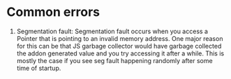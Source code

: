 # Common errors

1. Segmentation fault: Segmentation fault occurs when you access a Pointer that is pointing to an invalid memory address. One major reason for this can be that JS garbage collector would have garbage collected the addon generated value and you try accessing it after a while. This is mostly the case if you see seg fault happening randomly after some time of startup.
